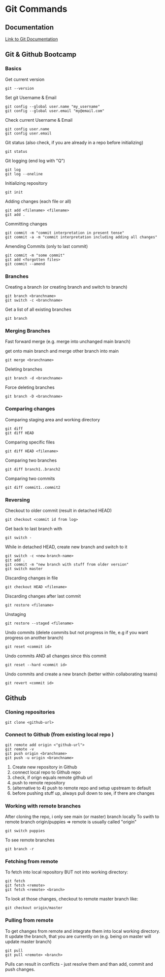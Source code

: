 # Git Commands

## Documentation

[Link to Git Documentation](https://git-scm.com/docs "Docs on official git documentation page")

## Git & Github Bootcamp

### Basics

Get current version

    git --version

Set git Username & Email

    git config --global user.name "my_username"
    git config --global user.email "my@email.com"

Check current Username & Email

    git config user.name
    git config user.email

Git status (also check, if you are already in a repo before initializing)

    git status

Git logging  (end log with "Q")

    git log
    git log --oneline

Initializing repository

    git init

Adding changes (each file or all)

    git add <filename> <filename>
    git add .

Committing changes

    git commit -m "commit interpretation in present tense"
    git commit -a -m "commit interpretation including adding all changes"


Amending Commits (only to last commit)

    git commit -m "some commit"
    git add <forgotten files>
    git commit --amend

### Branches

Creating a branch (or creating branch and switch to branch)

    git branch <branchname>
    git switch -c <branchname>

Get a list of all existing branches

    git branch


### Merging Branches

Fast forward merge (e.g. merge into unchanged main branch)

get onto main branch and merge other branch into main

    git merge <branchname>

Deleting branches

    git branch -d <branchname>

Force deleting branches    

    git branch -D <branchname>

### Comparing changes

Comparing staging area and working directory

    git diff
    git diff HEAD

Comparing specific files 

    git diff HEAD <filename>

Comparing two branches

    git diff branch1..branch2

Comparing two commits

    git diff commit1..commit2

### Reversing 

Checkout to older commit (result in detached HEAD)

    git checkout <commit id from log>

Get back to last branch with 

    git switch -

While in detached HEAD, create new branch and switch to it

    git switch -c <new-branch-name>
    git add . 
    git commit -m "new branch with stuff from older version"
    git switch master

Discarding changes in file 

    git checkout HEAD <filename>

Discarding changes after last commit

    git restore <filename>

Unstaging 

    git restore --staged <filename>

Undo commits (delete commits but not progress in file, e.g if you want progress on another branch)

    git reset <commit id>

Undo commits AND all changes since this commit

    git reset --hard <commit id>

Undo commits and create a new branch (better within collaborating teams)

    git revert <commit id>


## Github

### Cloning repositories

    git clone <github-url>

### Connect to Github (from existing local repo )

    git remote add origin <"github-url">
    git remote -v
    git push origin <branchname>
    git push -u origin <branchname>


1. Create new repository in Github
2. connect local repo to Github repo
3. check, if orign equals remote github url
4. push to remote repository
5. (alternative to 4) push to remote repo and setup upstream to default
6. before pushing stuff up, always pull down to see, if there are changes

### Working with remote branches

After cloning the repo, i only see main (or master) branch locally
To swith to remote branch origin/puppies => remote is usually called "origin"

    git switch puppies

To see remote branches

    git branch -r

### Fetching from remote

To fetch into local repository BUT not into working directory:

    git fetch
    git fetch <remote>
    git fetch <remote> <branch>

To look at those changes, checkout to remote master branch like:

    git checkout origin/master

### Pulling from remote

To get changes from remote and integrate them into local working directory. It update the branch, that you are currently on (e.g. being on master will update master branch)

    git pull
    git pull <remote> <branch>

Pulls can result in conflicts - just resolve them and than add, commit and push changes.


